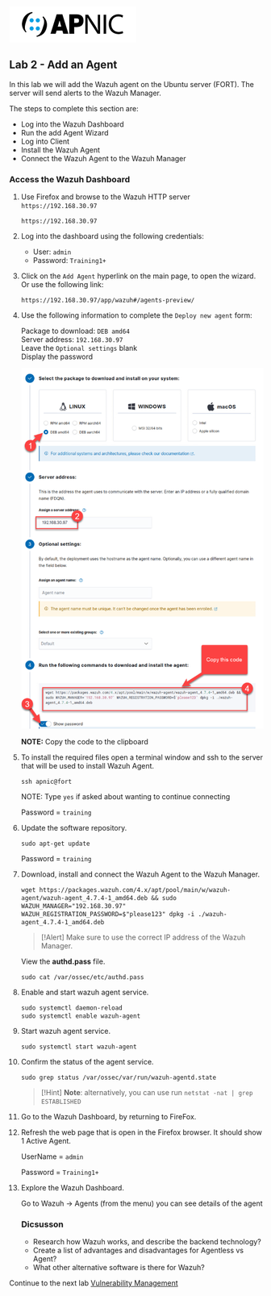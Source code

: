 ![](images/apnic_logo.png)

## Lab 2 - Add an Agent ##

In this lab we will add the Wazuh agent on the Ubuntu server (FORT). The server will send alerts to the Wazuh Manager.

The steps to complete this section are:
* Log into the Wazuh Dashboard
* Run the add Agent Wizard
* Log into Client
* Install the Wazuh Agent
* Connect the Wazuh Agent to the Wazuh Manager

### Access the Wazuh Dashboard ###

1. Use Firefox and browse to the Wazuh HTTP server `https://192.168.30.97`

    ```
    https://192.168.30.97
    ```

2. Log into the dashboard using the following credentials:

    * User: `admin`<br>
    * Password: `Training1+`

3. Click on the `Add Agent` hyperlink on the main page, to open the wizard. Or use the following link:

    ```
    https://192.168.30.97/app/wazuh#/agents-preview/
    ```

4. Use the following information to complete the `Deploy new agent` form:

   Package to download: `DEB amd64` <br>
   Server address: `192.168.30.97` <br>
   Leave the `Optional settings` blank <br>
   Display the password

   ![](images/add_agent.png)

   **NOTE:** Copy the code to the clipboard

5. To install the required files open a terminal window and ssh to the server that will be used to install Wazuh Agent.

    ```
    ssh apnic@fort
    ```

    NOTE: Type `yes` if asked about wanting to continue connecting

    Password = `training`


6. Update the software repository.

    ```
    sudo apt-get update 
    ```

    Password = `training`

7. Download, install and connect the Wazuh Agent to the Wazuh Manager.

    ```
    wget https://packages.wazuh.com/4.x/apt/pool/main/w/wazuh-agent/wazuh-agent_4.7.4-1_amd64.deb && sudo WAZUH_MANAGER="192.168.30.97" WAZUH_REGISTRATION_PASSWORD=$"please123" dpkg -i ./wazuh-agent_4.7.4-1_amd64.deb
    ```

    >[!Alert] Make sure to use the correct IP address of the Wazuh Manager.

    View the **authd.pass** file.

    ```
    sudo cat /var/ossec/etc/authd.pass
    ```


8. Enable and start wazuh agent service.

    ```
    sudo systemctl daemon-reload
    sudo systemctl enable wazuh-agent
    ```

9. Start wazuh agent service.

    ```
    sudo systemctl start wazuh-agent
    ```

10. Confirm the status of the agent service.

    ```
    sudo grep status /var/ossec/var/run/wazuh-agentd.state
    ```

    >[!Hint] **Note**: alternatively, you can use run `netstat -nat | grep ESTABLISHED`

11. Go to the Wazuh Dashboard, by returning to FireFox.

12. Refresh the web page that is open in the Firefox browser. It should show 1 Active Agent.

    UserName = `admin`

    Password = `Training1+`

13. Explore the Wazuh Dashboard.

    Go to Wazuh -> Agents (from the menu) you can see details of the agent

    ### Dicsusson ###
    <ul>
    <li>Research how Wazuh works, and describe the backend technology?
    <li>Create a list of advantages and disadvantages for Agentless vs Agent?
    <li>What other alternative software is there for Wazuh?    
    </ul>

Continue to the next lab [Vulnerability Management](05-vulnerability-management.md)
